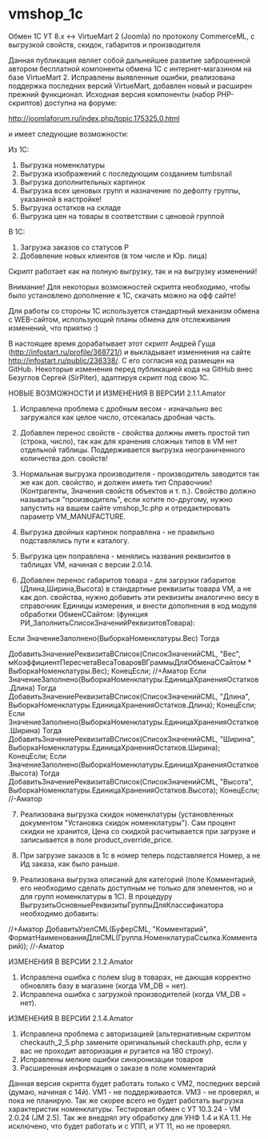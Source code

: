 # vmshop_1c
Обмен 1C УТ 8.x &lt;-> VirtueMart 2 (Joomla) по протоколу CommerceML, с выгрузкой свойств, скидок, габаритов и производителя


Данная публикация являет собой дальнейшее развитие заброшенной автором бесплатной компоненты обмена 1С с интернет-магазином на базе VirtueMart 2. Исправлены выявленные ошибки, реализована поддержка последних версий VirtueMart, добавлен новый и расширен прежний функционал.
Исходная версия компоненты (набор PHP-скриптов) доступна на форуме:

http://joomlaforum.ru/index.php/topic,175325.0.html

и имеет следующие возможности:

Из 1С:

1) Выгрузка номенклатуры
2) Выгрузка изображений с последующим созданием tumbsnail
3) Выгрузка дополнительных картинок
4) Выгрузка всех ценовых групп и назначение по дефолту группы, указанной в настройке!
5) Выгрузка остатков на складе
6) Выгрузка цен на товары в соответствии с ценовой группой

В 1С:

1) Загрузка заказов со статусов P
2) Добавление новых клиентов (в том числе и Юр. лица)

Скрипт работает как на полную выгрузку, так и на выгрузку изменений!

Внимание! Для некоторых возможностей скрипта необходимо, чтобы было установлено дополнение к 1С, скачать можно на офф сайте!

Для работы со стороны 1С используется стандартный механизм обмена с WEB-сайтом, использующий планы обмена для отслеживания изменений, что приятно :)


В настоящее время дорабатывает этот скрипт Андрей Гуща (http://infostart.ru/profile/368721/) и выкладывает изменнения на сайте http://infostart.ru/public/236338/.
С его согласия код размещен на GitHub.
Некоторые изменения перед публикацией кода на GitHub внес Безуглов Сергей (SirPiter), адаптируя скрипт под свою 1С.

НОВЫЕ ВОЗМОЖНОСТИ И ИЗМЕНЕНИЯ В ВЕРСИИ 2.1.1.Amator

1) Исправлена проблема с дробным весом - изначально вес загружался как целое число, отсекалась дробная часть.

2) Добавлен перенос свойств - свойства должны иметь простой тип (строка, число), так как для хранения сложных типов в VM нет отдельной таблицы. Поддерживается выгрузка неограниченного количества доп. свойств!

3) Нормальная выгрузка производителя - производитель заводится так же как доп. свойство, и должен иметь тип Справочник! (Контрагенты, Значения свойств объектов и т. п.). Свойство должно называться "производитель", если хотите по-другому, нужно запустить на вашем сайте vmshop_1c.php и отредактировать параметр VM_MANUFACTURE.

4) Выгрузка двойных картинок поправлена - не правильно подставлялись пути к каталогу.

5) Выгрузка цен поправлена - менялись названия реквизитов в таблицах VM, начиная с версии 2.0.14.

6) Добавлен перенос габаритов товара - для загрузки габаритов (Длина,Ширина,Высота) в стандартные реквизиты товара VM, а не как доп. свойства, нужно добавить эти реквизиты аналогично весу в справочник Единицы измерения, и внести дополнения в код модуля обработки ОбменССайтом: (функция РИ_ЗаполнитьСписокЗначенийРеквизитовТовара):

Если ЗначениеЗаполнено(ВыборкаНоменклатуры.Вес) Тогда

ДобавитьЗначениеРеквизитаВСписок(СписокЗначенийCML, "Вес", мКоэффициентПересчетаВесаТоваровВГраммыДляОбменаССайтом * ВыборкаНоменклатуры.Вес);
КонецЕсли; 
//+Аматор
Если ЗначениеЗаполнено(ВыборкаНоменклатуры.ЕдиницаХраненияОстатков.Длина) Тогда 
ДобавитьЗначениеРеквизитаВСписок(СписокЗначенийCML, "Длина", ВыборкаНоменклатуры.ЕдиницаХраненияОстатков.Длина);
КонецЕсли;
Если ЗначениеЗаполнено(ВыборкаНоменклатуры.ЕдиницаХраненияОстатков.Ширина) Тогда 
ДобавитьЗначениеРеквизитаВСписок(СписокЗначенийCML, "Ширина", ВыборкаНоменклатуры.ЕдиницаХраненияОстатков.Ширина);
КонецЕсли;
Если ЗначениеЗаполнено(ВыборкаНоменклатуры.ЕдиницаХраненияОстатков.Высота) Тогда 
ДобавитьЗначениеРеквизитаВСписок(СписокЗначенийCML, "Высота", ВыборкаНоменклатуры.ЕдиницаХраненияОстатков.Высота);
КонецЕсли;
//-Аматор

 

7) Реализована выгрузка скидок номенклатуры (установленных документом "Установка скидок номенклатуры"). Сам процент скидки не хранится, Цена со скидкой расчитывается при загрузке и записывается в поле product_override_price.

8) При загрузке заказов в 1с в номер теперь подставляется Номер, а не Ид заказа, как было раньше.

9) Реализована выгрузка описаний для категорий (поле Комментарий, его необходимо сделать доступным не только для элементов, но и для групп номенклатуры в 1С). В процедуру ВыгрузитьОсновныеРеквизитыГруппыДляКлассификатора необходимо добавить:

//+Аматор
ДобавитьУзелCML(БуферCML, "Комментарий", ФорматНаименованияДляCML(Группа.НоменклатураСсылка.Комментарий));
//-Аматор

ИЗМЕНЕНИЯ В ВЕРСИИ 2.1.2.Amator

1) Исправлена ошибка с полем slug в товарах, не дающая корректно обновлять базу в магазине (когда VM_DB = нет).
2) Исправлена ошибка с загрузкой производителей (когда VM_DB = нет).

ИЗМЕНЕНИЯ В ВЕРСИИ 2.1.4.Amator

1) Исправлена проблема с авторизацией (альтернативным скриптом checkauth_2_5.php замените оригинальный checkauth.php, если у вас не проходит авторизация и ругается на 180 строку).
2) Исправлены мелкие ошибки синхронизации товаров
3) Расширенная информация о заказе в поле комментарий

Данная версия скрипта будет работать только с VM2, последних версий (думаю, начиная с 14й). VM1 - не поддерживается. VM3 - не проверял, и пока не планирую. Так же скорее всего не будет работать выгрузка характеристик номенклатуры. Тестировал обмен с УТ 10.3.24 - VM 2.0.24 (JM 2.5). Так же внедрял эту обработку для УНФ 1.4 и КА 1.1. Не исключено, что будет работать и с УПП, и УТ 11, но не проверял.

